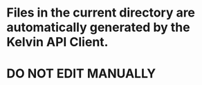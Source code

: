 # Files in the current directory are automatically generated by the Kelvin API Client.

# DO NOT EDIT MANUALLY
